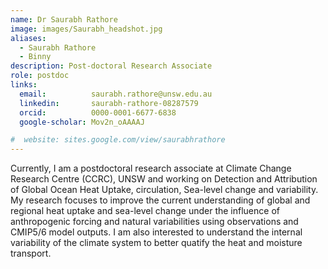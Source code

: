 ```yaml
---
name: Dr Saurabh Rathore
image: images/Saurabh_headshot.jpg
aliases:
  - Saurabh Rathore
  - Binny
description: Post-doctoral Research Associate
role: postdoc
links:
  email:          saurabh.rathore@unsw.edu.au
  linkedin:       saurabh-rathore-08287579
  orcid:          0000-0001-6677-6838
  google-scholar: Mov2n_oAAAAJ

#  website: sites.google.com/view/saurabhrathore
---
```


Currently, I am a postdoctoral research associate at Climate Change Research Centre (CCRC), UNSW and working on Detection and Attribution of Global Ocean Heat Uptake, circulation, Sea-level change and variability. My research focuses to improve the current understanding of global and regional heat uptake and sea-level change under the influence of anthropogenic forcing and natural variabilities using observations and CMIP5/6 model outputs. I am also interested to understand the internal variability of the climate system to better quatify the heat and moisture transport.
